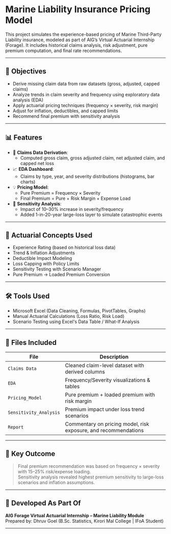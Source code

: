 
# Marine Liability Insurance Pricing Model

This project simulates the experience-based pricing of Marine Third-Party Liability insurance, modeled as part of AIG’s Virtual Actuarial Internship (Forage). It includes historical claims analysis, risk adjustment, pure premium computation, and final rate recommendations.

---

## 🎯 Objectives

- Derive missing claim data from raw datasets (gross, adjusted, capped claims)
- Analyze trends in claim severity and frequency using exploratory data analysis (EDA)
- Apply actuarial pricing techniques (frequency × severity, risk margin)
- Adjust for inflation, deductibles, and capped limits
- Recommend final premium with sensitivity analysis

---

## 📊 Features

- 🧮 **Claims Data Derivation**:
  - Computed gross claim, gross adjusted claim, net adjusted claim, and capped net loss
- 📈 **EDA Dashboard**:
  - Claims by type, year, and severity distributions (histograms, bar charts)
- 💡 **Pricing Model**:
  - Pure Premium = Frequency × Severity  
  - Final Premium = Pure + Risk Margin + Expense Load
- 🔁 **Sensitivity Analysis**:
  - Impact of 10–30% increase in severity/frequency  
  - Added 1-in-20-year large-loss layer to simulate catastrophic events

---

## 🧠 Actuarial Concepts Used

- Experience Rating (based on historical loss data)
- Trend & Inflation Adjustments
- Deductible Impact Modeling
- Loss Capping with Policy Limits
- Sensitivity Testing with Scenario Manager
- Pure Premium → Loaded Premium Conversion

---

## 🛠️ Tools Used

- Microsoft Excel (Data Cleaning, Formulas, PivotTables, Graphs)
- Manual Actuarial Calculations (Loss Ratio, Risk Load)
- Scenario Testing using Excel's Data Table / What-If Analysis

---

## 📎 Files Included

| File | Description |
|------|-------------|
| `Claims Data` | Cleaned claim-level dataset with derived columns |
| `EDA` | Frequency/Severity visualizations & tables |
| `Pricing_Model` | Pure premium + loaded premium with risk margin |
| `Sensitivity_Analysis` | Premium impact under loss trend scenarios |
| `Report` | Commentary on pricing model, risk exposure, and recommendations

---

## 📌 Key Outcome

> Final premium recommendation was based on frequency × severity with 15–25% risk/expense loading.  
> Sensitivity analysis revealed highest premium sensitivity to large-loss scenarios and inflation assumptions.

---

## 📑 Developed As Part Of

**AIG Forage Virtual Actuarial Internship – Marine Liability Module**  
Prepared by: Dhruv Goel (B.Sc. Statistics, Kirori Mal College | IFoA Student)

---
